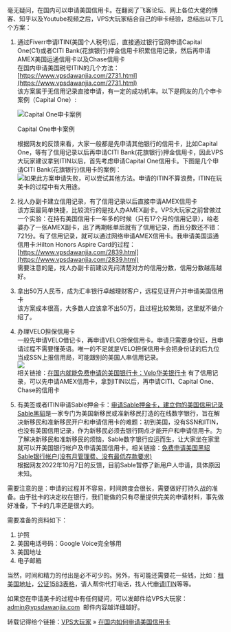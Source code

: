 毫无疑问，在国内可以申请美国信用卡。在翻阅了飞客论坛、网上各位大佬的博客、知乎以及Youtube视频之后，VPS大玩家结合自己的申卡经验，总结出以下几个方案：

1.  通过Fiverr申请ITIN(美国个人税号)后，直接通过银行官网申请Capital One(C1)或者CITI Bank(花旗银行)押金信用卡积累信用记录，然后再申请AMEX美国运通信用卡以及Chase信用卡  
    在国内申请美国税号ITIN的几个方法：[https://www.vpsdawanjia.com/2731.html](https://www.vpsdawanjia.com/2731.html)  
    该方案属于无信用记录直接申请，有一定的成功机率。以下是网友的几个申卡案例（Capital One）:
    
    ![Capital One申卡案例](https://www.vpsdawanjia.com/wp-content/uploads/2022/10/capitalonedp.png)
    
    Capital One申卡案例
    
    根据网友的反馈来看，大家一般都是先申请其他银行的信用卡，比如Capital One，等有了信用记录以后再申请CITI Bank(花旗银行)押金信用卡，因此VPS大玩家建议拿到ITIN以后，首先考虑申请Capital One信用卡。下图是几个申请CITI Bank(花旗银行)信用卡的案例：  
    ![](https://www.vpsdawanjia.com/wp-content/uploads/2022/10/citibankdp.png)如果此方案申请失败，可以尝试其他方法。申请的ITIN不算浪费，ITIN在玩美卡的过程中有大用途。
    
2.  找人办副卡建立信用记录，有了信用记录以后直接申请AMEX信用卡  
    该方案最简单快捷，比较流行的是找人办AMEX副卡。VPS大玩家之前曾做过一个实验：在持有美国信用卡一年多的时候（只有17个月的信用记录），给老婆办了一张AMEX副卡，出了两期帐单后就有了信用记录，而且分数还不错：721分。有了信用记录，就可以通过网络申请AMEX信用卡。我申请美国运通信用卡:Hilton Honors Aspire Card的过程：[https://www.vpsdawanjia.com/2839.html](https://www.vpsdawanjia.com/2839.html)  
    需要注意的是，找人办副卡前建议先问清楚对方的信用分数，信用分数越高越好。
3.  拿出50万人民币，成为汇丰银行卓越理财客户，远程见证开户并申请美国信用卡  
    该方案成本很高，大多数人应该拿不出50万，且过程比较繁琐，这里就不做介绍了。
4.  办理VELO担保信用卡  
    一般先申请VELO借记卡，再申请VELO担保信用卡。申请只需要身份证，且申请过程不需要懂英语。唯一的不足就是VELO担保信用卡会把身份证的后九位当成SSN上报信用局，可能跟别的美国人串信用记录。  
    ![](https://www.vpsdawanjia.com/wp-content/uploads/2022/10/velossn.png)  
    相关链接：[在国内就能免费申请的美国银行卡：Velo华美银行卡](https://www.vpsdawanjia.com/5407.html) 有了信用记录，可以先申请AMEX信用卡，拿到ITIN以后，再申请CITI、Capital One、Chase的信用卡
5.  有美签或者ITIN申请Sable押金卡：[申请Sable押金卡，建立你的美国信用记录](https://www.vpsdawanjia.com/4936.html)  
    [Sable黑貂](https://sablecard.com/referee?REFERRALCODE=HUAHE74&name=HUA)是一家专门为美国新移民或准新移民打造的在线数字银行，旨在解决新移民和准新移民开户和申请信用卡的难题：初到美国，没有SSN和ITIN，也没有美国信用记录，作为新移民必须去银行网点才能开户和申请信用卡。为了解决新移民和准新移民的烦恼，Sable数字银行应运而生，让大家坐在家里就可以开美国银行帐户及申请美国信用卡。相关链接：[免费申请美国黑貂Sable银行帐户(没有月管理费、没有最低存款要求)](https://www.vpsdawanjia.com/3830.html)  
    根据网友2022年10月7日的反馈，目前Sable暂停了新用户人申请，具体原因未知。

需要注意的是：申请的过程并不容易，时间跨度会很长，需要做好打持久战的准备。由于批卡的决定权在银行，我们能做的只有尽量提供完美的申请材料，事先做好准备，下卡的几率还是很大的。

需要准备的资料如下：

1.  护照
2.  美国电话号码：Google Voice完全够用
3.  美国地址
4.  电子邮箱

当然，时间和精力的付出是必不可少的。另外，有可能还需要花一些钱，比如：[租美国地址](https://www.vpsdawanjia.com/3562.html)，[公证1583表格](https://www.vpsdawanjia.com/3594.html)，请人帮你代打电话，找人代[申请ITIN](https://www.vpsdawanjia.com/2731.html)等等。

如果您在申请美卡的过程中有任何疑问，可以发邮件给VPS大玩家：admin@vpsdawanjia.com  邮件内容越详细越好。

转载记得给个链接：[VPS大玩家](https://www.vpsdawanjia.com/) » [在国内如何申请美国信用卡](https://www.vpsdawanjia.com/5653.html)